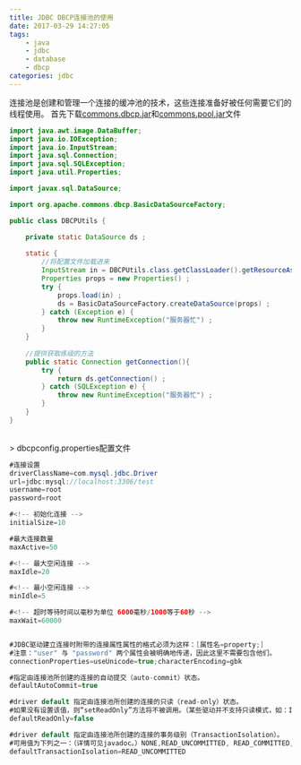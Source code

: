 ```yaml
---
title: JDBC DBCP连接池的使用
date: 2017-03-29 14:27:05
tags: 
	- java
	- jdbc
	- database
	- dbcp
categories: jdbc
---
```

连接池是创建和管理一个连接的缓冲池的技术，这些连接准备好被任何需要它们的线程使用。
首先下载[commons.dbcp.jar](http://commons.apache.org/proper/commons-dbcp/download_dbcp.cgi)和[commons.pool.jar](http://commons.apache.org/proper/commons-pool/download_pool.cgi)文件

<!-- more -->
```java
import java.awt.image.DataBuffer;
import java.io.IOException;
import java.io.InputStream;
import java.sql.Connection;
import java.sql.SQLException;
import java.util.Properties;

import javax.sql.DataSource;

import org.apache.commons.dbcp.BasicDataSourceFactory;

public class DBCPUtils {

    private static DataSource ds ;
	
	static {
		//将配置文件加载进来
		InputStream in = DBCPUtils.class.getClassLoader().getResourceAsStream("dbcpconfig.properties") ;
		Properties props = new Properties() ;
		try {
			props.load(in) ;
			ds = BasicDataSourceFactory.createDataSource(props) ;
		} catch (Exception e) {
			throw new RuntimeException("服务器忙") ;
		}
	}
	
	//提供获取练级的方法
	public static Connection getConnection(){
		try {
			return ds.getConnection() ;
		} catch (SQLException e) {
			throw new RuntimeException("服务器忙") ;
		}
	}
}
```

<br>
> dbcpconfig.properties配置文件

```java
#连接设置
driverClassName=com.mysql.jdbc.Driver
url=jdbc:mysql://localhost:3306/test
username=root
password=root

#<!-- 初始化连接 -->
initialSize=10

#最大连接数量
maxActive=50

#<!-- 最大空闲连接 -->
maxIdle=20

#<!-- 最小空闲连接 -->
minIdle=5

#<!-- 超时等待时间以毫秒为单位 6000毫秒/1000等于60秒 -->
maxWait=60000


#JDBC驱动建立连接时附带的连接属性属性的格式必须为这样：[属性名=property;] 
#注意："user" 与 "password" 两个属性会被明确地传递，因此这里不需要包含他们。
connectionProperties=useUnicode=true;characterEncoding=gbk

#指定由连接池所创建的连接的自动提交（auto-commit）状态。
defaultAutoCommit=true

#driver default 指定由连接池所创建的连接的只读（read-only）状态。
#如果没有设置该值，则“setReadOnly”方法将不被调用。（某些驱动并不支持只读模式，如：Informix）
defaultReadOnly=false

#driver default 指定由连接池所创建的连接的事务级别（TransactionIsolation）。
#可用值为下列之一：（详情可见javadoc。）NONE,READ_UNCOMMITTED, READ_COMMITTED, REPEATABLE_READ, SERIALIZABLE
defaultTransactionIsolation=READ_UNCOMMITTED
```